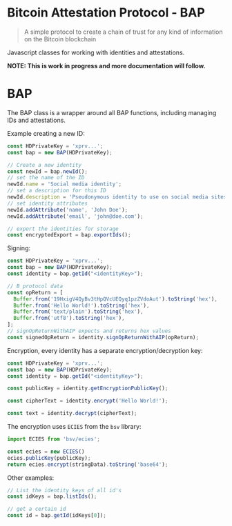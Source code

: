 # Bitcoin Attestation Protocol - BAP
> A simple protocol to create a chain of trust for any kind of information on the Bitcoin blockchain

Javascript classes for working with identities and attestations.

**NOTE: This is work in progress and more documentation will follow.**

# BAP

The BAP class is a wrapper around all BAP functions, including managing IDs and attestations.

Example creating a new ID:
```javascript
const HDPrivateKey = 'xprv...';
const bap = new BAP(HDPrivateKey);

// Create a new identity
const newId = bap.newId();
// set the name of the ID
newId.name = 'Social media identity';
// set a description for this ID
newId.description = 'Pseudonymous identity to use on social media sites';
// set identity attributes
newId.addAttribute('name', 'John Doe');
newId.addAttribute('email', 'john@doe.com');

// export the identities for storage
const encryptedExport = bap.exportIds();
```

Signing:
```javascript
const HDPrivateKey = 'xprv...';
const bap = new BAP(HDPrivateKey);
const identity = bap.getId("<identityKey>");

// B protocol data
const opReturn = [
  Buffer.from('19HxigV4QyBv3tHpQVcUEQyq1pzZVdoAut').toString('hex'),
  Buffer.from('Hello World!').toString('hex'),
  Buffer.from('text/plain').toString('hex'),
  Buffer.from('utf8').toString('hex'),
];
// signOpReturnWithAIP expects and returns hex values
const signedOpReturn = identity.signOpReturnWithAIP(opReturn);
```

Encryption, every identity has a separate encryption/decryption key:
```javascript
const HDPrivateKey = 'xprv...';
const bap = new BAP(HDPrivateKey);
const identity = bap.getId("<identityKey>");

const publicKey = identity.getEncryptionPublicKey();

const cipherText = identity.encrypt('Hello World!');

const text = identity.decrypt(cipherText);
```

The encryption uses `ECIES` from the `bsv` library:
```javascript
import ECIES from 'bsv/ecies';

const ecies = new ECIES()
ecies.publicKey(publicKey);
return ecies.encrypt(stringData).toString('base64');
```

Other examples:
```javascript
// List the identity keys of all id's 
const idKeys = bap.listIds();

// get a certain id
const id = bap.getId(idKeys[0]);
```
